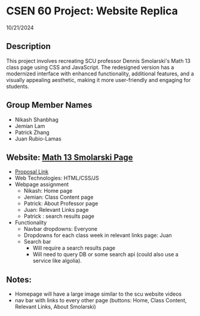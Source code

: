 # CSEN 60 Project: Website Replica
10/21/2024

## Description
This project involves recreating SCU professor Dennis Smolarski's Math 13 class page using CSS and JavaScript. The redesigned version has a modernized interface with enhanced functionality, additional features, and a visually appealing aesthetic, making it more user-friendly and engaging for students.

## Group Member Names
- Nikash Shanbhag
- Jemian Lam
- Patrick Zhang
- Juan Rubio-Lamas

## Website: [Math 13 Smolarski Page](https://webpages.scu.edu/ftp/dsmolarski/ma13homepage.html)
- [Proposal Link](https://docs.google.com/document/d/1mGE4HxwaH6IPS73wPiVTrOiQE-Mq0VHHUR1xKFj_E8Q/edit?usp=sharing)
- Web Technologies: HTML/CSS/JS
- Webpage assignment
  - Nikash: Home page
  - Jemian: Class Content page
  - Patrick: About Professor page
  - Juan: Relevant Links page
  - Patrick : search results page
- Functionality
  - Navbar dropdowns: Everyone
  - Dropdowns for each class week in relevant links page: Juan
  - Search bar
    - Will require a search results page
    - Will need to query DB or some search api (could also use a service like algolia).
 
## Notes:
- Homepage will have a large image similar to the scu website videos
- nav bar with links to every other page (buttons: Home, Class Content, Relevant Links, About Smolarski)
